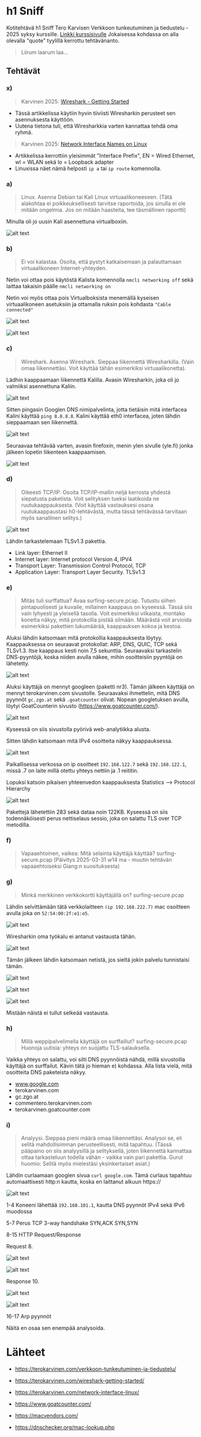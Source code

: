 # h1 Sniff
Kotitehtävä h1 Sniff Tero Karvisen Verkkoon tunkeutuminen ja tiedustelu - 2025 syksy kurssille. [Linkki kurssisivulle](https://terokarvinen.com/verkkoon-tunkeutuminen-ja-tiedustelu/)
Jokaisessa kohdassa on alla olevalla "quote" tyylillä kerrottu tehtävänanto.
>Liirum laarum laa...
## Tehtävät

### x)

> Karvinen 2025: [Wireshark - Getting Started](https://terokarvinen.com/wireshark-getting-started/)
- Tässä artikkelissa käytiin hyvin tiiviisti Wiresharkin perusteet sen asennuksesta käyttöön.
- Uutena tietona tuli, että Wiresharkkia varten kannattaa tehdä oma ryhmä.

> Karvinen 2025: [Network Interface Names on Linux](https://terokarvinen.com/network-interface-linux/)
- Artikkelissa kerrottiin yleisimmät "Interface Prefix", EN = Wired Ethernet, wl = WLAN sekä lo = Loopback adapter
- Linuxissa näet nämä helposti `ip a` tai `ip route` komennolla.

### a)

>Linux. Asenna Debian tai Kali Linux virtuaalikoneeseen. (Tätä alakohtaa ei poikkeuksellisesti tarvitse raportoida, jos sinulla ei ole mitään ongelmia. Jos on mitään haasteita, tee täsmällinen raportti)

Minulla oli jo uusin Kali asennettuna virtualboxiin. 

![alt text](image.png)

### b) 

>Ei voi kalastaa. Osoita, että pystyt katkaisemaan ja palauttamaan virtuaalikoneen Internet-yhteyden.

Netin voi ottaa pois käytöstä Kalista komennolla `nmcli networking off` sekä laittaa takaisin päälle ``nmcli networking on``

Netin voi myös ottaa pois Virtualboksista menemällä kyseisen virtuaalikoneen asetuksiin ja ottamalla ruksin pois kohdasta ``"Cable connected"``

![alt text](image-1.png)

![alt text](image-2.png)

### c)
> Wireshark. Asenna Wireshark. Sieppaa liikennettä Wiresharkilla. (Vain omaa liikennettäsi. Voit käyttää tähän esimerkiksi virtuaalikonetta).

Lädhin kaappaamaan liikennettä Kalilla. Avasin Wiresharkin, joka oli jo valmiiksi asennettuna Kaliin. 

![alt text](image-3.png)

Sitten pingasin Googlen DNS nimipalvelinta, jotta tietäisin mitä interfacea Kalini käyttää `ping 8.8.8.8`. Kalini käyttää eth0 interfacea, joten lähdin sieppaamaan sen liikennettä. 

![alt text](image-4.png)

Seuraavaa tehtävää varten, avasin firefoxin,  menin ylen sivulle (yle.fi) jonka jälkeen lopetin liikenteen kaappaamisen.

![alt text](image-5.png)

### d) 
> Oikeesti TCP/IP. Osoita TCP/IP-mallin neljä kerrosta yhdestä siepatusta paketista. Voit selityksen tueksi laatikoida ne ruutukaappauksesta. (Voit käyttää vastauksesi osana ruutukaappaustasi h0-tehtävästä, mutta tässä tehtävässä tarvitaan myös sanallinen selitys.)

![alt text](image-6.png)

Lähdin tarkastelemaan TLSv1.3 pakettia.

- Link layer: Ethernet II
- Internet layer: Internet protocol Version 4, IPV4
- Transport Layer: Transmission Control Protocol, TCP
- Application Layer: Transport Layer Security. TLSv1.3

### e)
> Mitäs tuli surffattua? Avaa surfing-secure.pcap. Tutustu siihen pintapuolisesti ja kuvaile, millainen kaappaus on kyseessä. Tässä siis vain lyhyesti ja yleisellä tasolla. Voit esimerkiksi vilkaista, montako konetta näkyy, mitä protokollia pistää silmään. Määrästä voit arvioida esimerkiksi pakettien lukumäärää, kaappauksen kokoa ja kestoa.

Aluksi lähdin katsomaan mitä protokollia kaappauksesta löytyy. Kaappauksessa on seuraavat protokollat: ARP, DNS, QUIC, TCP sekä TLSv1.3. Itse kaappaus kesti noin 7,5 sekunttia. Seuraavaksi tarkastelin DNS-pyyntöjä, koska niiden avulla näkee, mihin osoitteisiin pyyntöjä on lähetetty.

![alt text](image-7.png)

Aluksi käyttäjä on mennyt googleen (paketti nr3). Tämän jälkeen käyttäjä on mennyt terokarvinen.com sivustolle. Seuraavaksi ihmettelin, mitä DNS pyynnöt `gc.zgo.at` sekä `.goatcounter` olivat. Nopean googletuksen avulla, löytyi GoatCounterin sivusto (https://www.goatcounter.com/). 

![alt text](image-8.png)

Kyseessä on siis sivustolla pyörivä web-analytiikka alusta.

Sitten lähdin katsomaan mitä IPv4 osoitteita näkyy kaappauksessa. 

![alt text](image-9.png)

 Paikallisessa verkossa on ip osoitteet `192.168.122.7` sekä `192.168.122.1`, missä .7 on laite millä otettu yhteys nettiin ja .1 reititin. 

 Lopuksi katsoin pikaisen yhteenvedon kaappauksesta Statistics --> Protocol Hierarchy

 ![alt text](image-10.png)

 Pakettejä lähetettiin 283 sekä dataa noin 122KB. Kyseessä on siis todennäköisesti perus nettiselaus sessio, joka on salattu TLS over TCP metodilla.



### f)
> Vapaaehtoinen, vaikea: Mitä selainta käyttäjä käyttää? surfing-secure.pcap (Päivitys 2025-03-31 w14 ma - muutin tehtävän vapaaehtoiseksi Giang:n suosituksesta)


### g) 
> Minkä merkkinen verkkokortti käyttäjällä on? surfing-secure.pcap

Lähdin selvittämään tätä verkkolaitteen ``(ip 192.168.222.7)`` mac osoitteen avulla joka on ``52:54:00:2f:e1:e5``. 

![alt text](image-11.png)

Wiresharkin oma työkalu ei antanut vastausta tähän.

![alt text](image-12.png)

Tämän jälkeen lähdin katsomaan netistä, jos sieltä jokin palvelu tunnistaisi tämän.

![alt text](image-13.png)

![alt text](image-14.png)

![alt text](image-15.png)

Mistään näistä ei tullut selkeää vastausta.  

### h) 
> Millä weppipalvelimella käyttäjä on surffaillut? surfing-secure.pcap
Huonoja uutisia: yhteys on suojattu TLS-salauksella.

Vaikka yhteys on salattu, voi silti DNS pyynnöistä nähdä, millä sivustoilla käyttäjä on surffailut. Kävin tätä jo hieman e) kohdassa. Alla lista vielä, mitä osoitteita DNS paketeista näkyy.

- www.google.com
- terokarvinen.com
- gc.zgo.at
- commentero.terokarvinen.com
- terokarvinen.goatcounter.com

### i)
> Analyysi. Sieppaa pieni määrä omaa liikennettäsi. Analysoi se, eli selitä mahdollisimman perusteellisesti, mitä tapahtuu. (Tässä pääpaino on siis analyysillä ja selityksellä, joten liikennettä kannattaa ottaa tarkasteluun todella vähän - vaikka vain pari pakettia. Gurut huomio: Selitä myös mielestäsi yksinkertaiset asiat.)

Lähdin curlaamaan googlen sivua `curl google.com`. Tämä curlaus tapahtuu automaattisesti http:n kautta, koska en laittanut alkuun https://

![alt text](image-16.png)

1-4
Koneeni lähettää ``192.168.101.1``, kautta DNS pyynnöt IPv4 sekä IPv6 muodossa

5-7
Perus TCP 3-way handshake SYN,ACK SYN,SYN

8-15
HTTP Request/Response

Request 8.

![alt text](image-17.png)

![alt text](image-18.png)

Response 10.

![alt text](image-19.png)

![alt text](image-20.png)

16-17 Arp pyynnöt

Näitä en osaa sen enempää analysoida. 


# Lähteet
- https://terokarvinen.com/verkkoon-tunkeutuminen-ja-tiedustelu/
  
- https://terokarvinen.com/wireshark-getting-started/
- https://terokarvinen.com/network-interface-linux/
- https://www.goatcounter.com/
- https://macvendors.com/
- https://dnschecker.org/mac-lookup.php

